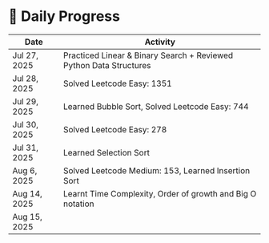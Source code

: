 # 📘 Daily Progress

| Date        | Activity                                                            |
|-------------|---------------------------------------------------------------------|
| Jul 27, 2025 | Practiced Linear & Binary Search + Reviewed Python Data Structures |
| Jul 28, 2025 | Solved Leetcode Easy: 1351                                         |
| Jul 29, 2025 | Learned Bubble Sort, Solved Leetcode Easy: 744                     |
| Jul 30, 2025 | Solved Leetcode Easy: 278                                          |
| Jul 31, 2025 | Learned Selection Sort                                             |
| Aug 6, 2025  | Solved Leetcode Medium: 153, Learned Insertion Sort                |
| Aug 14, 2025 | Learnt Time Complexity, Order of growth and Big O notation         |
| Aug 15, 2025 | 
